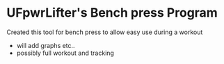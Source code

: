 
# UFpwrLifter's Bench press Program
Created this tool for bench press to allow easy use during a workout

- will add graphs etc..
- possibly full workout and tracking
